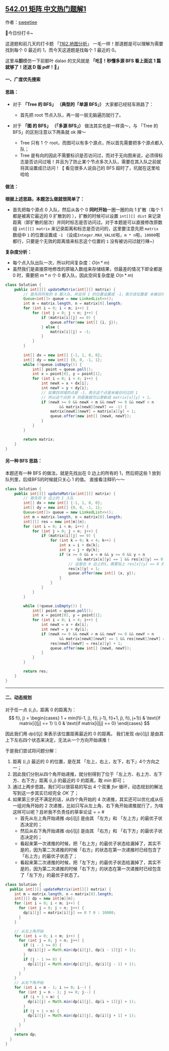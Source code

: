 ## [542.01 矩阵 中文热门题解1](https://leetcode.cn/problems/01-matrix/solutions/100000/2chong-bfs-xiang-jie-dp-bi-xu-miao-dong-by-sweetie)

作者：[sweetiee](https://leetcode.cn/u/sweetiee)


🙋今日份打卡~

这道题和前几天的打卡题 「[1162.地图分析](https://leetcode-cn.com/problems/as-far-from-land-as-possible/)」 一毛一样！那道题是可以理解为需要找到每个 $0$ 最近的 $1$，而今天这道题是找每个 $1$ 最近的 $0$。

这里**斗胆**模仿一下前额叶 dalao 的文风就是 **「吃🐳！秒懂多源 BFS 看上面这 1 篇就够了！还送 D 版 pdf！👏」** 


#### 一、广度优先搜索
#### 思路：
* 对于 **「Tree 的 BFS」 （典型的「单源 BFS」）** 大家都已经轻车熟路了：
    * 首先把 root 节点入队，再一层一层无脑遍历就行了。
   

* 对于 **「图 的 BFS」 （「多源 BFS」）** 做法其实也是一样滴～，与 「Tree 的 BFS」的区别注意以下两条就 ok 辣～
    * Tree 只有 1 个 root，而图可以有多个源点，所以首先需要把多个源点都入队；
    * Tree 是有向的因此不需要标识是否访问过，而对于无向图来说，必须得标志是否访问过哦！并且为了防止某个节点多次入队，需要在其入队之前就将其设置成已访问！【 看见很多人说自己的 BFS 超时了，坑就在这里哈哈哈

#### 做法：

**根据上述思路，本题怎么做就很简单了：**

* 首先把每个源点 $0$ 入队，然后从各个 $0$ **同时开始**一圈一圈的向 $1$ 扩散（每个 $1$ 都是被离它最近的 $0$ 扩散到的 ），扩散的时候可以设置 `int[][] dist` 来记录距离（即扩散的层次）并同时标志是否访问过。对于本题是可以直接修改原数组 `int[][] matrix` 来记录距离和标志是否访问的，这里要注意先把 `matrix` 数组中 `1` 的位置设置成 `-1` （设成`Integer.MAX_VALUE`啦，`m * n`啦，`10000`啦都行，只要是个无效的距离值来标志这个位置的 `1` 没有被访问过就行辣~）

**复杂度分析：**

* 每个点入队出队一次，所以时间复杂度：$O(n * m)$
* 虽然我们是直接原地修改的原输入数组来存储结果，但最差的情况下即全都是 $0$ 时，需要把 $m * n$ 个 $0$ 都入队，因此空间复杂度是 $O(n * m)$

```java []
class Solution {
    public int[][] updateMatrix(int[][] matrix) {
        // 首先将所有的 0 都入队，并且将 1 的位置设置成 -1，表示该位置是 未被访问过的 1
        Queue<int[]> queue = new LinkedList<>();
        int m = matrix.length, n = matrix[0].length;
        for (int i = 0; i < m; i++) {
            for (int j = 0; j < n; j++) {
                if (matrix[i][j] == 0) {
                    queue.offer(new int[] {i, j});
                } else {
                    matrix[i][j] = -1;
                } 
            }
        }
        
        int[] dx = new int[] {-1, 1, 0, 0};
        int[] dy = new int[] {0, 0, -1, 1};
        while (!queue.isEmpty()) {
            int[] point = queue.poll();
            int x = point[0], y = point[1];
            for (int i = 0; i < 4; i++) {
                int newX = x + dx[i];
                int newY = y + dy[i];
                // 如果四邻域的点是 -1，表示这个点是未被访问过的 1
                // 所以这个点到 0 的距离就可以更新成 matrix[x][y] + 1。
                if (newX >= 0 && newX < m && newY >= 0 && newY < n 
                        && matrix[newX][newY] == -1) {
                    matrix[newX][newY] = matrix[x][y] + 1;
                    queue.offer(new int[] {newX, newY});
                }
            }
        }

        return matrix;
    }
}
```

#### 另一种 BFS 思路：

本题还有一种 BFS 的做法，就是先找出在 $0$ 边上的所有的 $1$，然后把这些 $1$ 放到队列里，后续BFS的时候就只关心 $1$ 的值。
直接看注释叭～～

```java []
class Solution {
    public int[][] updateMatrix(int[][] matrix) {
        // 首先将 0 边上的 1 入队
        int[] dx = new int[] {-1, 1, 0, 0};
        int[] dy = new int[] {0, 0, -1, 1};
        Queue<int[]> queue = new LinkedList<>();
        int m = matrix.length, n = matrix[0].length;
        int[][] res = new int[m][n];
        for (int i = 0; i < m; i++) {
            for (int j = 0; j < n; j++) {
                if (matrix[i][j] == 0) {
                    for (int k = 0; k < 4; k++) {
                        int x = i + dx[k];
                        int y = j + dy[k];
                        if (x >= 0 && x < m && y >= 0 && y < n 
                                && matrix[x][y] == 1 && res[x][y] == 0) {
                            // 这是在 0 边上的1。需要加上 res[x][y] == 0 的判断防止重复入队
                            res[x][y] = 1;
                            queue.offer(new int[] {x, y});
                        }
                    }
                }
            }
        }

        while (!queue.isEmpty()) {
            int[] point = queue.poll();
            int x = point[0], y = point[1];
            for (int i = 0; i < 4; i++) {
                int newX = x + dx[i];
                int newY = y + dy[i];
                if (newX >= 0 && newX < m && newY >= 0 && newY < n 
                        && matrix[newX][newY] == 1 && res[newX][newY] == 0) {
                    res[newX][newY] = res[x][y] + 1;
                    queue.offer(new int[] {newX, newY});
                }
            }
        }

        return res;
    }
}
```

---

#### 二、动态规划

对于任一点 $(i, j)$，距离 $0$ 的距离为：
$$
f(i, j) = \begin{cases}
1 + min(f(i-1, j), f(i, j-1), f(i+1, j), f(i, j+1))  & \text{if matrix[i][j] == 1} \\
0 & \text{if matrix[i][j] == 0}
\end{cases}
$$

因此我们用 $dp[i][j]$ 来表示该位置距离最近的 $0$ 的距离。
我们发现 $dp[i][j]$ 是由其上下左右四个状态来决定，无法从一个方向开始递推！

于是我们尝试将问题分解：
1. 距离 $(i, j)$ 最近的 $0$ 的位置，是在其 「左上，右上，左下，右下」4个方向之一；
2. 因此我们分别从四个角开始递推，就分别得到了位于「左上方、右上方、左下方、右下方」距离  $(i, j)$ 的最近的 $0$ 的距离，取 $min$ 即可；
3. 通过上两步思路，我们可以很容易的写出 $4$ 个双重 $for$ 循环，动态规划的解法写到这一步其实已经完全 $OK$ 了；
4. 如果第三步还不满足的话，从四个角开始的 $4$ 次递推，其实还可以优化成从任一组对角开始的 $2$ 次递推，比如只写从左上角、右下角开始递推就行了，为啥这样可以呢？且听我不负责任的草率论证 = = #
    * 首先从左上角开始递推 $dp[i][j]$ 是由其 「左方」和 「左上方」的最优子状态决定的；
    * 然后从右下角开始递推 $dp[i][j]$ 是由其 「右方」和 「右下方」的最优子状态决定的；
    * 看起来第一次递推的时候，把「右上方」的最优子状态给漏掉了，其实不是的，因为第二次递推的时候「右方」的状态在第一次递推时已经包含了「右上方」的最优子状态了；
    * 看起来第二次递推的时候，把「左下方」的最优子状态给漏掉了，其实不是的，因为第二次递推的时候「右下方」的状态在第一次递推时已经包含了「左下方」的最优子状态了。
```java []
class Solution {
  public int[][] updateMatrix(int[][] matrix) {
    int m = matrix.length, n = matrix[0].length;
    int[][] dp = new int[m][n];
    for (int i = 0; i < m; i++) {
      for (int j = 0; j < n; j++) {
        dp[i][j] = matrix[i][j] == 0 ? 0 : 10000;
      }
    }

    // 从左上角开始
    for (int i = 0; i < m; i++) {
      for (int j = 0; j < n; j++) {
        if (i - 1 >= 0) {
          dp[i][j] = Math.min(dp[i][j], dp[i - 1][j] + 1);
        }
        if (j - 1 >= 0) {
          dp[i][j] = Math.min(dp[i][j], dp[i][j - 1] + 1);
        }
      }
    }
    // 从右下角开始
    for (int i = m - 1; i >= 0; i--) {
      for (int j = n - 1; j >= 0; j--) {
        if (i + 1 < m) {
          dp[i][j] = Math.min(dp[i][j], dp[i + 1][j] + 1);
        }
        if (j + 1 < n) {
          dp[i][j] = Math.min(dp[i][j], dp[i][j + 1] + 1);
        }
      }
    }
    return dp;
  }
}
```

